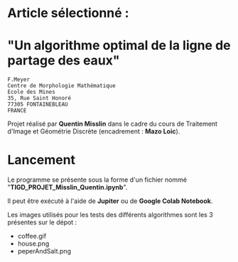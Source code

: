 # Article sélectionné : 
# "**Un algorithme optimal de la ligne de partage des eaux**"

```
F.Meyer
Centre de Morphologie Mathématique
Ecole des Mines
35, Rue Saint Honoré
77305 FONTAINEBLEAU
FRANCE
```

Projet réalisé par **Quentin Misslin** dans le cadre du cours de Traitement d'Image et Géométrie Discrète (encadrement : **Mazo Loic**).

# Lancement
Le programme se présente sous la forme d'un fichier nommé "**TIGD_PROJET_Misslin_Quentin.ipynb**".  

Il peut être exécuté à l'aide de **Jupiter** ou de **Google Colab Notebook**.  

Les images utilisés pour les tests des différents algorithmes sont les 3 présentes sur le dépot :
* coffee.gif  
* house.png  
* peperAndSalt.png  

